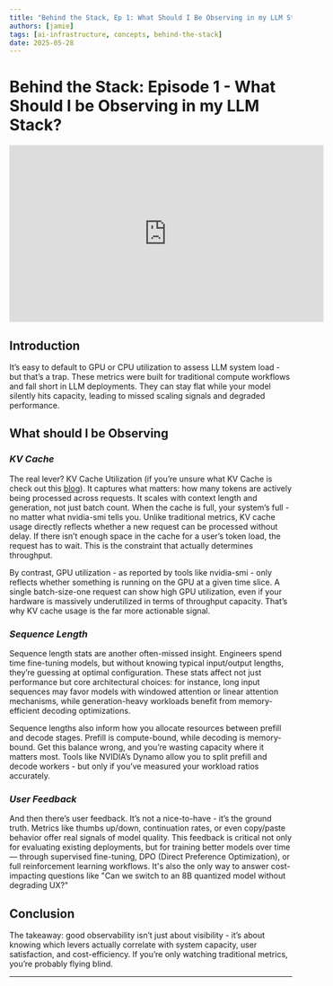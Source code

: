 ```yaml
---
title: "Behind the Stack, Ep 1: What Should I Be Observing in my LLM Stack?"
authors: [jamie]
tags: [ai-infrastructure, concepts, behind-the-stack]
date: 2025-05-28
---
```


# Behind the Stack: Episode 1 - What Should I be Observing in my LLM Stack? 

<iframe width="560" height="315" src="https://www.youtube.com/embed/3W7VNHTYHp8?si=J4yw2LDshSIc2Ltp" title="YouTube video player" frameborder="0" allow="accelerometer; autoplay; clipboard-write; encrypted-media; gyroscope; picture-in-picture; web-share" referrerpolicy="strict-origin-when-cross-origin" allowfullscreen></iframe>

## Introduction

It’s easy to default to GPU or CPU utilization to assess LLM system load - but that’s a trap. These metrics were built for traditional compute workflows and fall short in LLM deployments. They can stay flat while your model silently hits capacity, leading to missed scaling signals and degraded performance.

<!-- truncate -->

## What should I be Observing

### **_KV Cache_**

The real lever? KV Cache Utilization (if you’re unsure what KV Cache is check out this [blog](https://www.doubleword.ai/resources/optimizing-gpu-memory-for-llms-a-deep-dive-into-paged-attention)). It captures what matters: how many tokens are actively being processed across requests. It scales with context length and generation, not just batch count. When the cache is full, your system’s full - no matter what nvidia-smi tells you. Unlike traditional metrics, KV cache usage directly reflects whether a new request can be processed without delay. If there isn’t enough space in the cache for a user’s token load, the request has to wait. This is the constraint that actually determines throughput.

By contrast, GPU utilization - as reported by tools like nvidia-smi - only reflects whether something is running on the GPU at a given time slice. A single batch-size-one request can show high GPU utilization, even if your hardware is massively underutilized in terms of throughput capacity. That’s why KV cache usage is the far more actionable signal.

### **_Sequence Length_** 

Sequence length stats are another often-missed insight. Engineers spend time fine-tuning models, but without knowing typical input/output lengths, they’re guessing at optimal configuration. These stats affect not just performance but core architectural choices: for instance, long input sequences may favor models with windowed attention or linear attention mechanisms, while generation-heavy workloads benefit from memory-efficient decoding optimizations.

Sequence lengths also inform how you allocate resources between prefill and decode stages. Prefill is compute-bound, while decoding is memory-bound. Get this balance wrong, and you’re wasting capacity where it matters most. Tools like NVIDIA’s Dynamo allow you to split prefill and decode workers - but only if you’ve measured your workload ratios accurately.

### **_User Feedback_** 

And then there’s user feedback. It’s not a nice-to-have - it’s the ground truth. Metrics like thumbs up/down, continuation rates, or even copy/paste behavior offer real signals of model quality. This feedback is critical not only for evaluating existing deployments, but for training better models over time — through supervised fine-tuning, DPO (Direct Preference Optimization), or full reinforcement learning workflows. It's also the only way to answer cost-impacting questions like "Can we switch to an 8B quantized model without degrading UX?"

## Conclusion

The takeaway: good observability isn’t just about visibility - it’s about knowing which levers actually correlate with system capacity, user satisfaction, and cost-efficiency. If you’re only watching traditional metrics, you’re probably flying blind.

---